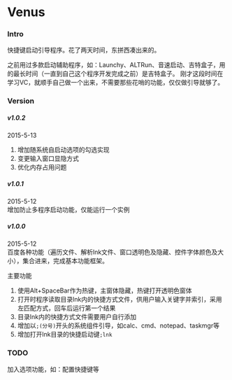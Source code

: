 # Venus

### Intro
快捷键启动引导程序。花了两天时间，东拼西凑出来的。

之前用过多款启动辅助程序，如：Launchy、ALTRun、音速启动、吉特盒子，用的最长时间（一直到自己这个程序开发完成之前）是吉特盒子。
刚才这段时间在学习VC，就顺手自己做一个出来，不需要那些花哨的功能，仅仅做引导就够了。


### Version

##### v1.0.2

2015-5-13  
1. 增加随系统自启动选项的勾选实现
2. 变更输入窗口显隐方式
3. 优化内存占用问题

##### v1.0.1

2015-5-12  
增加防止多程序启动功能，仅能运行一个实例

##### v1.0.0

2015-5-12  
百度各种功能（遍历文件、解析lnk文件、窗口透明色及隐藏、控件字体颜色及大小），集合进来，完成基本功能框架。

主要功能  
1. 使用Alt+SpaceBar作为热键，主窗体隐藏，热键打开透明色窗体
2. 打开时程序读取目录lnk内的快捷方式文件，供用户输入关键字并索引，采用左匹配方式，回车后运行第一个结果
3. 目录lnk内的快捷方式文件需要用户自行添加
4. 增加以`;(分号)`开头的系统组件引导，如calc、cmd、notepad、taskmgr等
5. 增加打开lnk目录的快捷启动键`;lnk`

### TODO

加入选项功能，如：配置快捷键等